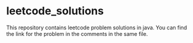 # leetcode_solutions
This repository contains leetcode problem solutions in java.
You can find the link for the problem in the comments in the same file. 


